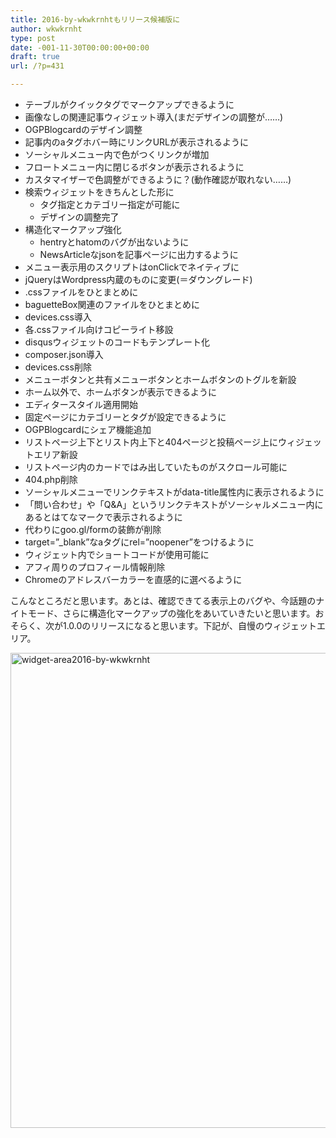 ```yaml
---
title: 2016-by-wkwkrnhtもリリース候補版に
author: wkwkrnht
type: post
date: -001-11-30T00:00:00+00:00
draft: true
url: /?p=431

---
```

  * テーブルがクイックタグでマークアップできるように
  * 画像なしの関連記事ウィジェット導入(まだデザインの調整が……)
  * OGPBlogcardのデザイン調整
  * 記事内のaタグホバー時にリンクURLが表示されるように
  * ソーシャルメニュー内で色がつくリンクが増加
  * フロートメニュー内に閉じるボタンが表示されるように
  * カスタマイザーで色調整ができるように？(動作確認が取れない……)
  * 検索ウィジェットをきちんとした形に 
      * タグ指定とカテゴリー指定が可能に
      * デザインの調整完了
  * 構造化マークアップ強化 
      * hentryとhatomのバグが出ないように
      * NewsArticleなjsonを記事ページに出力するように
  * メニュー表示用のスクリプトはonClickでネイティブに
  * jQueryはWordpress内蔵のものに変更(＝ダウングレード)
  * .cssファイルをひとまとめに
  * baguetteBox関連のファイルをひとまとめに
  * devices.css導入
  * 各.cssファイル向けコピーライト移設
  * disqusウィジェットのコードもテンプレート化
  * composer.json導入
  * devices.css削除
  * メニューボタンと共有メニューボタンとホームボタンのトグルを新設
  * ホーム以外で、ホームボタンが表示できるように
  * エディタースタイル適用開始
  * 固定ページにカテゴリーとタグが設定できるように
  * OGPBlogcardにシェア機能追加
  * リストページ上下とリスト内上下と404ページと投稿ページ上にウィジェットエリア新設
  * リストページ内のカードではみ出していたものがスクロール可能に
  * 404.php削除
  * ソーシャルメニューでリンクテキストがdata-title属性内に表示されるように
  * 「問い合わせ」や「Q&A」というリンクテキストがソーシャルメニュー内にあるとはてなマークで表示されるように
  * 代わりにgoo.gl/formの装飾が削除
  * target=&#8221;_blank&#8221;なaタグにrel=&#8221;noopener&#8221;をつけるように
  * ウィジェット内でショートコードが使用可能に
  * アフィ周りのプロフィール情報削除
  * Chromeのアドレスバーカラーを直感的に選べるように

こんなところだと思います。あとは、確認できてる表示上のバグや、今話題のナイトモード、さらに構造化マークアップの強化をあいていきたいと思います。おそらく、次が1.0.0のリリースになると思います。下記が、自慢のウィジェットエリア。

[<img src="http://wkwkrnht.wp.xdomain.jp/wp-content/uploads/2016/09/widget-area2016-by-wkwkrnht.png" alt="widget-area2016-by-wkwkrnht" width="1063" height="760" class="aligncenter size-full wp-image-461" />][1]

 [1]: http://wkwkrnht.gegahost.net/widget-area2016-by-wkwkrnht